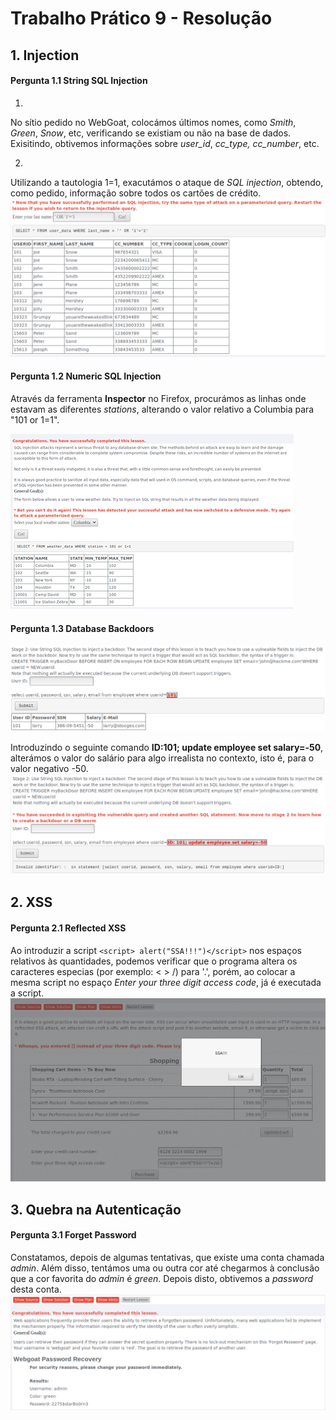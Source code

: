 # Trabalho Prático 9 - Resolução

## 1. Injection

#### Pergunta 1.1 String SQL Injection

1.
No sítio pedido no WebGoat, colocámos últimos nomes, como _Smith_, _Green_, _Snow_, etc, verificando se existiam ou não na base de dados. Exisitindo, obtivemos informações sobre _user_id_, _cc_type, cc_number_, etc.

2.
Utilizando a tautologia 1=1, exacutámos o ataque de _SQL injection_, obtendo, como pedido, informação sobre todos os cartões de crédito.
![pergunta 1.1](https://github.com/uminho-miei-engseg-18-19/Grupo1/blob/master/TP_9/pergunta1.1.png)

#### Pergunta 1.2 Numeric SQL Injection

Através da ferramenta **Inspector** no Firefox, procurámos as linhas onde estavam as diferentes _stations_, alterando o valor relativo a Columbia para "101 or 1=1".

![pergunta 1.2](https://github.com/uminho-miei-engseg-18-19/Grupo1/blob/master/TP_9/pergunta1.2.png)


#### Pergunta 1.3 Database Backdoors

![pergunta 1.3](https://github.com/uminho-miei-engseg-18-19/Grupo1/blob/master/TP_9/pergunta1.3(1).png)

Introduzindo o seguinte comando **ID:101; update employee set salary=-50**, alterámos o valor do salário para algo irrealista no contexto, isto é, para o valor negativo -50.
![pergunta 1.3 resolvida](https://github.com/uminho-miei-engseg-18-19/Grupo1/blob/master/TP_9/pergunta1.3.png)

## 2. XSS

#### Pergunta 2.1 Reflected XSS

Ao introduzir a script `<script> alert("SSA!!!")</script>` nos espaços relativos às quantidades, podemos verificar que o programa altera os caracteres especias (por exemplo: < > /) para '.', porém, ao colocar a mesma script no espaço _Enter your three digit access code_, já é executada a script.
![pergunta 2.1](https://github.com/uminho-miei-engseg-18-19/Grupo1/blob/master/TP_9/pergunta2.1%20(2).png)

## 3. Quebra na Autenticação

#### Pergunta 3.1 Forget Password

Constatamos, depois de algumas tentativas, que existe uma conta chamada _admin_. Além disso, tentámos uma ou outra cor até chegarmos à conclusão que a cor favorita do _admin_ é _green_. Depois disto, obtivemos a _password_ desta conta.
![pergunta 3.1](https://github.com/uminho-miei-engseg-18-19/Grupo1/blob/master/TP_9/pergunta3.1.png)
